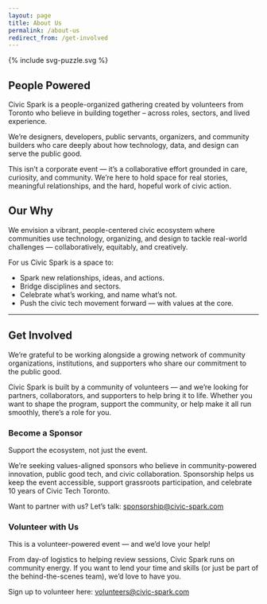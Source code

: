 ```yaml
---
layout: page
title: About Us
permalink: /about-us
redirect_from: /get-involved
---
```


<section>
  <article class="yellow-card-bg grid-blade">
    <div class="image-area">
      {% include svg-puzzle.svg %}
    </div>
    <div class="text-area">
      <h2>People Powered</h2>
      <p>Civic Spark is a people-organized gathering created by volunteers from Toronto who believe in building together – across roles, sectors, and lived experience.</p>
      <p>We’re designers, developers, public servants, organizers, and community builders who care deeply about how technology, data, and design can serve the public good.</p>
      <p>This isn’t a corporate event — it’s a collaborative effort grounded in care, curiosity, and community. We’re here to hold space for real stories, meaningful relationships, and the hard, hopeful work of civic action.</p>
    </div>
  </article>
</section>

## Our Why

We envision a vibrant, people-centered civic ecosystem where communities use technology, organizing, and design to tackle real-world challenges — collaboratively, equitably, and creatively.

For us Civic Spark is a space to:

- Spark new relationships, ideas, and actions.
- Bridge disciplines and sectors.
- Celebrate what’s working, and name what’s not.
- Push the civic tech movement forward — with values at the core.

<hr/>

<section id="get-involved">
  <div class="grid grid-blade reversed">
    <div class="text-area">
    <H2>Get Involved</H2>
    <p>We’re grateful to be working alongside a growing network of community organizations, institutions, and supporters who share our commitment to the public good.</p>
    <p>Civic Spark is built by a community of volunteers — and we’re looking for partners, collaborators, and supporters to help bring it to life. Whether you want to shape the program, support the community, or help make it all run smoothly, there’s a role for you.</p>
    </div>  
    <div>
    <article>
      <!-- <div class="image-area"></div> -->
      <hgroup>
        <h3>Become a Sponsor</h3>
        <p>Support the ecosystem, not just the event.</p>
      </hgroup>
      <p>We’re seeking values-aligned sponsors who believe in community-powered innovation, public good tech, and civic collaboration. Sponsorship helps us keep the event accessible, support grassroots participation, and celebrate 10 years of Civic Tech Toronto.</p>
      <p>Want to partner with us? Let’s talk: <a href="mailto:sponsorship@civic-spark.com">sponsorship@civic-spark.com</a></p>
    </article>
    <article>
      <!-- <div class="image-area"></div> -->
      <hgroup>
        <h3>Volunteer with Us</h3>
        <p>This is a volunteer-powered event — and we’d love your help!</p>
      </hgroup>
      <p>From day-of logistics to helping review sessions, Civic Spark runs on community energy. If you want to lend your time and skills (or just be part of the behind-the-scenes team), we’d love to have you.</p>
      <p>Sign up to volunteer here:  <a href="mailto:volunteers@civic-spark.com">volunteers@civic-spark.com</a></p>
    </article>
    </div>
  </div>
</section>
